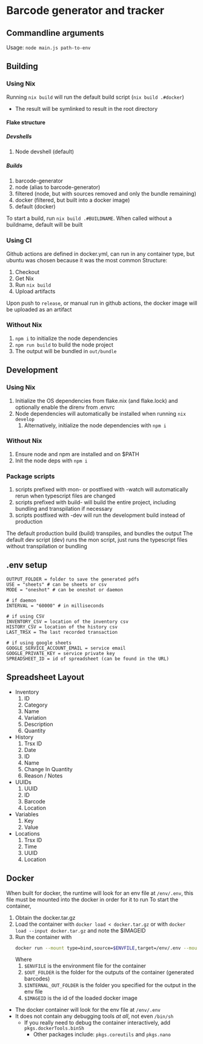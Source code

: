 # Barcode generator and tracker

## Commandline arguments
Usage: `node main.js path-to-env`

## Building
### Using Nix
Running `nix build` will run the default build script (`nix build .#docker`)
- The result will be symlinked to result in the root directory

#### Flake structure
##### Devshells
1. Node devshell (default)

##### Builds
1. barcode-generator
2. node (alias to barcode-generator)
3. filtered (node, but with sources removed and only the bundle remaining)
4. docker (filtered, but built into a docker image)
5. default (docker)

To start a build, run `nix build .#BUILDNAME`. When called without a buildname, default will be built

### Using CI
Github actions are defined in docker.yml, can run in any container type, but ubuntu was chosen because it was the most common
Structure:
1. Checkout
2. Get Nix
3. Run `nix build`
4. Upload artifacts

Upon push to `release`, or manual run in github actions, the docker image will be uploaded as an artifact

### Without Nix
1. `npm i` to initialize the node dependencies
2. `npm run build` to build the node project
3. The output will be bundled in `out/bundle`

## Development
### Using Nix
1. Initialize the OS dependencies from flake.nix (and flake.lock) and optionally enable the direnv from .envrc
2. Node dependencies will automatically be installed when running `nix develop`
    1. Alternatively, initialize the node dependencies with `npm i`

### Without Nix
1. Ensure node and npm are installed and on $PATH
2. Init the node deps with `npm i`

### Package scripts
1. scripts prefixed with mon- or postfixed with -watch will automatically rerun when typescript files are changed
2. scripts prefixed with build- will build the entire project, including bundling and transpilation if necessary
3. scripts postfixed with -dev will run the development build instead of production

The default production build (build) transpiles, and bundles the output
The default dev script (dev) runs the mon script, just runs the typescript files without transpilation or bundling

## .env setup
```env
OUTPUT_FOLDER = folder to save the generated pdfs
USE = "sheets" # can be sheets or csv
MODE = "oneshot" # can be oneshot or daemon

# if daemon
INTERVAL = "60000" # in milliseconds

# if using CSV
INVENTORY_CSV = location of the inventory csv
HISTORY_CSV = location of the history csv
LAST_TRSX = The last recorded transaction

# if using google sheets
GOOGLE_SERVICE_ACCOUNT_EMAIL = service email
GOOGLE_PRIVATE_KEY = service private key
SPREADSHEET_ID = id of spreadsheet (can be found in the URL)
```

## Spreadsheet Layout
- Inventory
    1. ID
    2. Category
    3. Name
    4. Variation
    5. Description
    6. Quantity
- History
    1. Trsx ID
    2. Date
    3. ID
    4. Name
    5. Change In Quantity
    6. Reason / Notes
- UUIDs
    1. UUID
    2. ID
    3. Barcode
    4. Location
- Variables
    1. Key
    2. Value
- Locations
    1. Trsx ID
    2. Time
    3. UUID
    4. Location

## Docker
When built for docker, the runtime will look for an env file at `/env/.env`, this file must be mounted into the docker in order for it to run
To start the container,
1. Obtain the docker.tar.gz
2. Load the container with `docker load < docker.tar.gz` or with `docker load --input docker.tar.gz` and note the $IMAGEID
3. Run the container with
    ```sh
    docker run --mount type=bind,source=$ENVFILE,target=/env/.env --mount type=bind,source=$OUT_FOLDER,target=$INTERNAL_OUT_FOLDER $IMAGEID
    ```
    Where
    1. `$ENVFILE` is the environment file for the container
    2. `$OUT_FOLDER` is the folder for the outputs of the container (generated barcodes)
    3. `$INTERNAL_OUT_FOLDER` is the folder you specified for the output in the env file
    4. `$IMAGEID` is the id of the loaded docker image

- The docker container will look for the env file at `/env/.env`
- It does not contain any debugging tools *at all*, not even `/bin/sh`
    - If you really need to debug the container interactively, add `pkgs.dockerTools.binSh`
        - Other packages include: `pkgs.coreutils` and `pkgs.nano`
